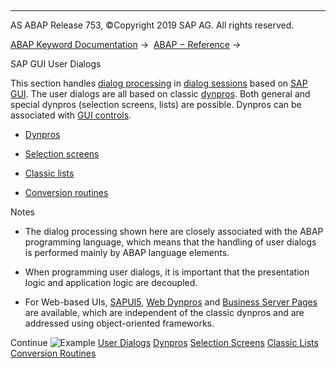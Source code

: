   

* * *

AS ABAP Release 753, ©Copyright 2019 SAP AG. All rights reserved.

[ABAP Keyword Documentation](javascript:call_link\('abenabap.htm'\)) →  [ABAP − Reference](javascript:call_link\('abenabap_reference.htm'\)) → 

SAP GUI User Dialogs

This section handles [dialog processing](javascript:call_link\('abendialog_processing_glosry.htm'\) "Glossary Entry") in [dialog sessions](javascript:call_link\('abendialog_session_glosry.htm'\) "Glossary Entry") based on [SAP GUI](javascript:call_link\('abensap_gui_glosry.htm'\) "Glossary Entry"). The user dialogs are all based on classic [dynpros](javascript:call_link\('abendynpro_glosry.htm'\) "Glossary Entry"). Both general and special dynpros (selection screens, lists) are possible. Dynpros can be associated with [GUI controls](javascript:call_link\('abengui_control_glosry.htm'\) "Glossary Entry").

-   [Dynpros](javascript:call_link\('abenabap_dynpros.htm'\))

-   [Selection screens](javascript:call_link\('abenselection_screen.htm'\))

-   [Classic lists](javascript:call_link\('abenabap_dynpro_list.htm'\))

-   [Conversion routines](javascript:call_link\('abenconversion_exits.htm'\))

Notes

-   The dialog processing shown here are closely associated with the ABAP programming language, which means that the handling of user dialogs is performed mainly by ABAP language elements.

-   When programming user dialogs, it is important that the presentation logic and application logic are decoupled.

-   For Web-based UIs, [SAPUI5](javascript:call_link\('abensapui5_glosry.htm'\) "Glossary Entry"), [Web Dynpros](javascript:call_link\('abenweb_dynpro_glosry.htm'\) "Glossary Entry") and [Business Server Pages](javascript:call_link\('abenbusiness_server_pages_glosry.htm'\) "Glossary Entry") are available, which are independent of the classic dynpros and are addressed using object-oriented frameworks.

Continue
![Example](exa.gif "Example") [User Dialogs](javascript:call_link\('abenscreen_abexa.htm'\))
[Dynpros](javascript:call_link\('abenabap_dynpros.htm'\))
[Selection Screens](javascript:call_link\('abenselection_screen.htm'\))
[Classic Lists](javascript:call_link\('abenabap_dynpro_list.htm'\))
[Conversion Routines](javascript:call_link\('abenconversion_exits.htm'\))
